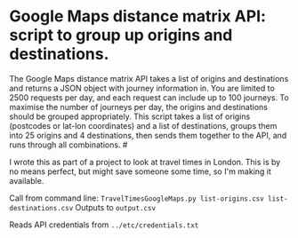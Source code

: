 # Google Maps distance matrix API: script to group up origins and destinations.

The Google Maps distance matrix API takes a list of origins and destinations and returns a JSON object with journey information in.  You are limited to 2500 requests per day, and each request can include up to 100 journeys.  To maximise the number of journeys per day, the origins and destinations should be grouped appropriately. This script takes a list of origins (postcodes or lat-lon coordinates) and a list of destinations, groups them into 25 origins and 4 destinations, then sends them together to the API, and runs through all combinations.  # 

I wrote this as part of a project to look at travel times in London. This is by no means perfect, but might save someone some time, so I'm making it available.  

Call from command line: `TravelTimesGoogleMaps.py list-origins.csv list-destinations.csv`
Outputs to `output.csv`

Reads API credentials from `../etc/credentials.txt`
